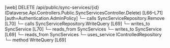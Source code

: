 [web] DELETE /api/public/sync-services/{id}  (Dataverse.Api.Controllers.Public.SyncServicesController.Delete)  [L66–L71] [auth=Authentication.AdminPolicy]
  └─ calls SyncServiceRepository.Remove [L70]
  └─ calls SyncServiceRepository.WriteQuery [L69]
  └─ writes_to SyncService [L70]
    └─ reads_from SyncServices
  └─ writes_to SyncService [L69]
    └─ reads_from SyncServices
  └─ uses_service IControlledRepository<SyncService>
    └─ method WriteQuery [L69]

